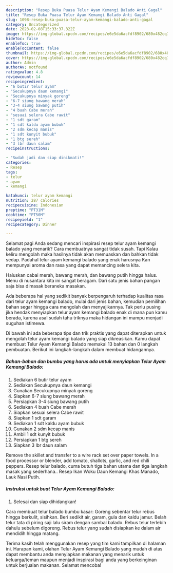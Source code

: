 ```yaml
---
description: "Resep Buka Puasa Telur Ayam Kemangi Balado Anti Gagal"
title: "Resep Buka Puasa Telur Ayam Kemangi Balado Anti Gagal"
slug: 1098-resep-buka-puasa-telur-ayam-kemangi-balado-anti-gagal
category: Uncategorized
date: 2023-02-08T15:33:37.322Z
image: https://img-global.cpcdn.com/recipes/e6e5da6acfdf8902/680x482cq70/telur-ayam-kemangi-balado-foto-resep-utama.jpg
hideToc: false
enableToc: true
enableTocContent: false
thumbnail: https://img-global.cpcdn.com/recipes/e6e5da6acfdf8902/680x482cq70/telur-ayam-kemangi-balado-foto-resep-utama.jpg
cover: https://img-global.cpcdn.com/recipes/e6e5da6acfdf8902/680x482cq70/telur-ayam-kemangi-balado-foto-resep-utama.jpg
author: Admin
authorAv: notfound
ratingvalue: 4.8
reviewcount: 14
recipeingredient:
- "6 butir telur ayam"
- "Secukupnya daun kemangi"
- "Secukupnya minyak goreng"
- "6-7 siung bawang merah"
- "3-4 siung bawang putih"
- "4 buah Cabe merah"
- "sesuai selera Cabe rawit"
- "1 sdt garam"
- "1 sdt kaldu ayam bubuk"
- "2 sdm kecap manis"
- "1 sdt kunyit bubuk"
- "1 btg sereh"
- "3 lbr daun salam"
recipeinstructions:

- "Sudah jadi dan siap dinikmati!"
categories:
- Resep
tags:
- telur
- ayam
- kemangi

katakunci: telur ayam kemangi 
nutrition: 287 calories
recipecuisine: Indonesian
preptime: "PT31M"
cooktime: "PT50M"
recipeyield: "1"
recipecategory: Dinner

---
```



Selamat pagi Anda sedang mencari inspirasi resep telur ayam kemangi balado yang menarik? Cara membuatnya sangat tidak susah. Tapi Kalau keliru mengolah maka hasilnya tidak akan memuaskan dan bahkan tidak sedap. Padahal telur ayam kemangi balado yang enak harusnya Kan mempunyai aroma dan rasa yang dapat memancing selera kita.


Haluskan cabai merah, bawang merah, dan bawang putih hingga halus. Menu di nusantara kita ini sangat beragam. Dari satu jenis bahan pangan saja bisa dimasak beraneka masakan.

Ada beberapa hal yang sedikit banyak berpengaruh terhadap kualitas rasa dari telur ayam kemangi balado, mulai dari jenis bahan, kemudian pemilihan bahan segar hingga cara mengolah dan menyajikannya. Tak perlu pusing jika hendak menyiapkan telur ayam kemangi balado enak di mana pun kamu berada, karena asal sudah tahu triknya maka hidangan ini mampu menjadi suguhan istimewa.


Di bawah ini ada beberapa tips dan trik praktis yang dapat diterapkan untuk mengolah telur ayam kemangi balado yang siap dikreasikan. Kamu dapat membuat Telur Ayam Kemangi Balado memakai 13 bahan dan 0 langkah pembuatan. Berikut ini langkah-langkah dalam membuat hidangannya.

<!--inarticleads1-->

##### Bahan-bahan dan bumbu yang harus ada untuk menyiapkan Telur Ayam Kemangi Balado:

1. Sediakan 6 butir telur ayam
1. Sediakan Secukupnya daun kemangi
1. Gunakan Secukupnya minyak goreng
1. Siapkan 6-7 siung bawang merah
1. Persiapkan 3-4 siung bawang putih
1. Sediakan 4 buah Cabe merah
1. Siapkan sesuai selera Cabe rawit
1. Siapkan 1 sdt garam
1. Sediakan 1 sdt kaldu ayam bubuk
1. Gunakan 2 sdm kecap manis
1. Ambil 1 sdt kunyit bubuk
1. Persiapkan 1 btg sereh
1. Siapkan 3 lbr daun salam


Remove the skillet and transfer to a wire rack set over paper towels. In a food processor or blender, add tomato, shallots, garlic, and red chili peppers. Resep telur balado, cuma butuh tiga bahan utama dan tiga langkah masak yang sederhana.. Resep Ikan Woku Daun Kemangi Khas Manado, Lauk Nasi Putih. 

<!--inarticleads2-->

##### Instruksi untuk buat Telur Ayam Kemangi Balado:


1. Selesai dan siap dihidangkan!

Cara membuat telur balado bumbu kasar: Goreng sebentar telur rebus hingga berkulit, sisihkan. Beri sedikit air, garam, gula dan kaldu jamur. Belah telur tata di piring saji lalu siram dengan sambal balado. Rebus telur terlebih dahulu sebelum digoreng. Rebus telur yang sudah disiapkan ke dalam air mendidih hingga matang. 

Terima kasih telah menggunakan resep yang tim kami tampilkan di halaman ini. Harapan kami, olahan Telur Ayam Kemangi Balado yang mudah di atas dapat membantu anda menyiapkan makanan yang menarik untuk keluarga/teman maupun menjadi inspirasi bagi anda yang berkeinginan untuk berjualan makanan. Selamat mencoba!
